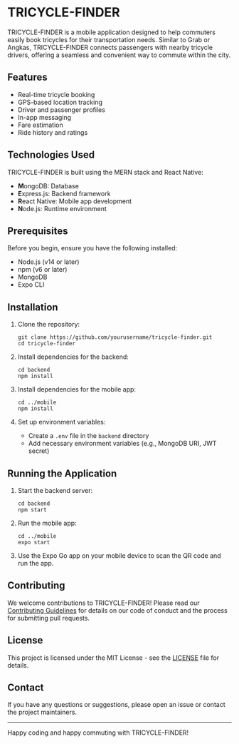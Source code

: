 # TRICYCLE-FINDER

TRICYCLE-FINDER is a mobile application designed to help commuters easily book tricycles for their transportation needs. Similar to Grab or Angkas, TRICYCLE-FINDER connects passengers with nearby tricycle drivers, offering a seamless and convenient way to commute within the city.

## Features

- Real-time tricycle booking
- GPS-based location tracking
- Driver and passenger profiles
- In-app messaging
- Fare estimation
- Ride history and ratings

## Technologies Used

TRICYCLE-FINDER is built using the MERN stack and React Native:

- **M**ongoDB: Database
- **E**xpress.js: Backend framework
- **R**eact Native: Mobile app development
- **N**ode.js: Runtime environment

## Prerequisites

Before you begin, ensure you have the following installed:
- Node.js (v14 or later)
- npm (v6 or later)
- MongoDB
- Expo CLI

## Installation

1. Clone the repository:
   ```
   git clone https://github.com/yourusername/tricycle-finder.git
   cd tricycle-finder
   ```

2. Install dependencies for the backend:
   ```
   cd backend
   npm install
   ```

3. Install dependencies for the mobile app:
   ```
   cd ../mobile
   npm install
   ```

4. Set up environment variables:
   - Create a `.env` file in the `backend` directory
   - Add necessary environment variables (e.g., MongoDB URI, JWT secret)

## Running the Application

1. Start the backend server:
   ```
   cd backend
   npm start
   ```

2. Run the mobile app:
   ```
   cd ../mobile
   expo start
   ```

3. Use the Expo Go app on your mobile device to scan the QR code and run the app.

## Contributing

We welcome contributions to TRICYCLE-FINDER! Please read our [Contributing Guidelines](CONTRIBUTING.md) for details on our code of conduct and the process for submitting pull requests.

## License

This project is licensed under the MIT License - see the [LICENSE](LICENSE) file for details.

## Contact

If you have any questions or suggestions, please open an issue or contact the project maintainers.

---

Happy coding and happy commuting with TRICYCLE-FINDER!
